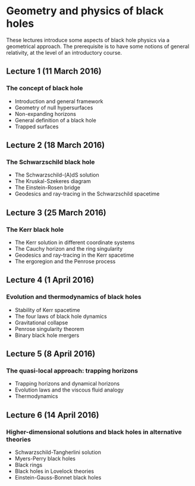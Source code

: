 # Geometry and physics of black holes

These lectures introduce some aspects of black hole physics via a geometrical approach. The prerequisite is to have some notions of general relativity, at the level of an introductory course.  

## Lecture 1 (11 March 2016)

### The concept of black hole

- Introduction and general framework 
- Geometry of null hypersurfaces
- Non-expanding horizons
- General definition of a black hole
- Trapped surfaces


## Lecture 2 (18 March 2016)

### The Schwarzschild black hole

- The Schwarzschild-(A)dS solution
- The Kruskal-Szekeres diagram
- The Einstein-Rosen bridge
- Geodesics and ray-tracing in the Schwarzschild spacetime
 

## Lecture 3 (25 March 2016)

### The Kerr black hole

- The Kerr solution in different coordinate systems
- The Cauchy horizon and the ring singularity
- Geodesics and ray-tracing in the Kerr spacetime
- The ergoregion and the Penrose process


## Lecture 4 (1 April 2016)

### Evolution and thermodynamics of black holes

- Stability of Kerr spacetime
- The four laws of black hole dynamics
- Gravitational collapse
- Penrose singularity theorem
- Binary black hole mergers


## Lecture 5 (8 April 2016)

### The quasi-local approach: trapping horizons

- Trapping horizons and dynamical horizons
- Evolution laws and the viscous fluid analogy
- Thermodynamics


## Lecture 6 (14 April 2016)

### Higher-dimensional solutions and black holes in alternative theories

- Schwarzschild-Tangherlini solution
- Myers-Perry black holes
- Black rings
- Black holes in Lovelock theories
- Einstein-Gauss-Bonnet black holes

